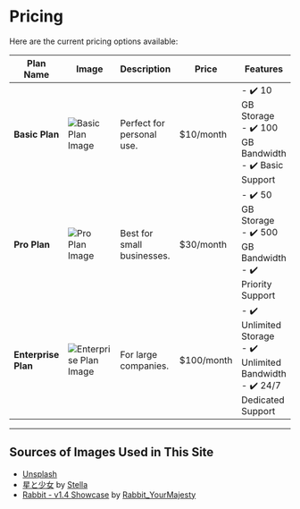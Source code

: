 # Pricing

Here are the current pricing options available:

| Plan Name        | Image                                                                                 | Description                  | Price       | Features                                   | Action    |
|------------------|---------------------------------------------------------------------------------------|------------------------------|-------------|--------------------------------------------|-----------|
| **Basic Plan**   | ![Basic Plan Image](https://telegra.ph/file/ee2fd9ee8b03a68274b71.jpg)           | Perfect for personal use.    | $10/month   | - ✔️ 10 GB Storage<br>- ✔️ 100 GB Bandwidth<br>- ✔️ Basic Support | [Pay Now](#) |
| **Pro Plan**     | ![Pro Plan Image](https://telegra.ph/file/ee2fd9ee8b03a68274b71.jpg)             | Best for small businesses.   | $30/month   | - ✔️ 50 GB Storage<br>- ✔️ 500 GB Bandwidth<br>- ✔️ Priority Support | [Pay Now](#) |
| **Enterprise Plan** | ![Enterprise Plan Image](https://telegra.ph/file/ee2fd9ee8b03a68274b71.jpg) | For large companies.          | $100/month  | - ✔️ Unlimited Storage<br>- ✔️ Unlimited Bandwidth<br>- ✔️ 24/7 Dedicated Support | [Pay Now](#) |

---

## Sources of Images Used in This Site
- [Unsplash](https://unsplash.com/)
- [星と少女](https://www.pixiv.net/artworks/108916539) by [Stella](https://www.pixiv.net/users/93273965)
- [Rabbit - v1.4 Showcase](https://civitai.com/posts/586908) by [Rabbit_YourMajesty](https://civitai.com/user/Rabbit_YourMajesty)

